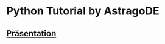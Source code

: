 # Python Tutorial by AstragoDE

## [Präsentation](https://astragodesharing.github.io/python_tutorial)